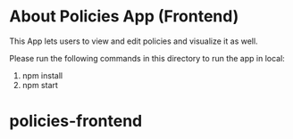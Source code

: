 # About Policies App (Frontend)

This App lets users to view and edit policies and visualize it as well.

Please run the following commands in this directory to run the app in local:

1. npm install
2. npm start

# policies-frontend
